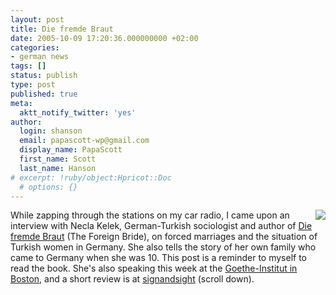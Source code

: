 ```yaml
---
layout: post
title: Die fremde Braut
date: 2005-10-09 17:20:36.000000000 +02:00
categories:
- german news
tags: []
status: publish
type: post
published: true
meta:
  aktt_notify_twitter: 'yes'
author:
  login: shanson
  email: papascott-wp@gmail.com
  display_name: PapaScott
  first_name: Scott
  last_name: Hanson
# excerpt: !ruby/object:Hpricot::Doc
  # options: {}
---
```

<p><a href="http://www.amazon.de/exec/obidos/redirect?path=ASIN/3462034693&amp;link_code=as2&amp;camp=1638&amp;tag=papascott-21&amp;creative=6742"><img border="0" src="http://www.papascott.de/wordpress/wp-content/uploads/2005/10/fremdebraut.jpg" align="right" /></a>While zapping through the stations on my car radio, I came upon an interview with Necla Kelek, German-Turkish sociologist and author of <a href="http://www.amazon.de/exec/obidos/redirect?tag=papascott-21&link_code=am2&path=tg/detail/offer-listing/-/3462034693/all/ASIN/3462034693&camp=1638&creative=6742">Die fremde Braut</a> (The Foreign Bride), on forced marriages and the situation of Turkish women in Germany. She also tells the story of her own family who came to Germany when she was 10. This post is a reminder to myself to read the book. She's also speaking this week at the <a href="http://www.goethe.de/ins/us/bos/en806935.htm" title="Goethe-Institut Boston - Welcome to the Goethe-Institut Boston">Goethe-Institut in Boston</a>, and a short review is at <a href="http://www.signandsight.com/booksthisseason/109.html" title="Politics - signandsight">signandsight</a> (scroll down).</p>
